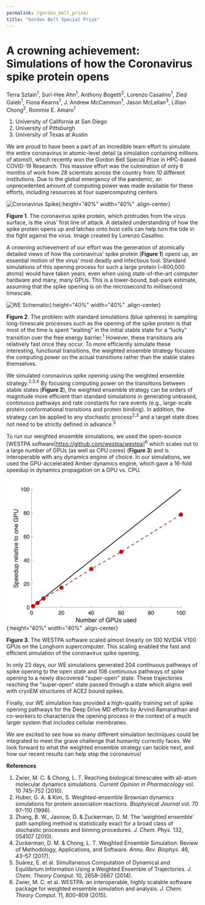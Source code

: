 ```yaml
---
permalink: /gordon_bell_prize/
title: "Gordon Bell Special Prize"
---
```


# A crowning achievement: Simulations of how the Coronavirus spike protein opens

Terra Sztain<sup>1</sup>, Surl-Hee Ahn<sup>1</sup>, Anthony Bogetti<sup>2</sup>, Lorenzo Casalino<sup>1</sup>, Zied Gaieb<sup>1</sup>, Fiona Kearns<sup>1</sup>, J. Andrew McCammon<sup>1</sup>, Jason McLellan<sup>3</sup>, Lillian Chong<sup>2</sup>, Rommie E. Amaro<sup>1</sup>  

1. University of California at San Diego
2. University of Pittsburgh
3. University of Texas at Austin

We are proud to have been a part of an incredible team effort to simulate the entire coronavirus in atomic-level detail (a simulation containing millions of atoms!), which recently won the Gordon Bell Special Prize in HPC-based COVID-19 Research. This massive effort was the culmination of only 6 months of work from 28 scientists across the country from 10 different institutions. Due to the global emergency of the pandemic, an unprecedented amount of computing power was made available for these efforts, including resources at four supercomputing centers.

![Coronavirus Spike](/assets/images/covid_spike.png){:height="40%" width="40%" .align-center}

**Figure 1**. The coronavirus spike protein, which protrudes from the virus surface, is the virus’ first line of attack. A detailed understanding of how the spike protein opens up and latches onto host cells can help turn the tide in the fight against the virus. Image created by Lorenzo Casalino.

A crowning achievement of our effort was the generation of atomically detailed views of how the coronavirus’ spike protein (**Figure 1**) opens up, an essential motion of the virus’ most deadly and infectious tool. Standard simulations of this opening process for such a large protein (~600,000 atoms) would have taken years, even when using state-of-the-art computer hardware and many, many GPUs. This is a lower-bound, ball-park estimate, assuming that the spike opening is on the microsecond to millisecond timescale. 

![WE Schematic](/assets/images/we_gif.gif){:height="40%" width="40%" .align-center}

**Figure 2**. The problem with standard simulations (blue spheres) in sampling long-timescale processes such as the opening of the spike protein is that most of the time is spent “waiting” in the initial stable state for a “lucky” transition over the free energy barrier.<sup>1</sup> However, these transitions are relatively fast once they occur. To more efficiently simulate these interesting, functional transitions, the weighted ensemble strategy focuses the computing power on the actual transitions rather than the stable states themselves. 

We simulated coronavirus spike opening using the weighted ensemble strategy.<sup>2,3,4</sup> By focusing computing power on the transitions between stable states (**Figure 2**), the weighted ensemble strategy can be orders of magnitude more efficient than standard simulations in generating unbiased, continuous pathways and rate constants for rare events (e.g., large-scale protein conformational transitions and protein binding). In addition, the strategy can be applied to any stochastic process<sup>2,3</sup> and a target state does not need to be strictly defined in advance.<sup>5</sup> 

To run our weighted ensemble simulations, we used the open-source [WESTPA software|https://github.com/westpa/westpa]<sup>6</sup> which scales out to a large number of GPUs (as well as CPU cores) (**Figure 3**) and is interoperable with any dynamics engine of choice. In our simulations, we used the GPU-accelerated Amber dynamics engine, which gave a 16-fold speedup in dynamics propagation on a GPU vs. CPU.

![WESTPA Scaling Longhorn](/assets/images/westpa_scaling_longhorn.png){:height="40%" width="40%" .align-center}

**Figure 3**. The WESTPA software scaled almost linearly on 100 NVIDIA V100 GPUs on the Longhorn supercomputer. This scaling enabled the fast and efficient simulation of the coronavirus spike opening.

In only 23 days, our WE simulations generated 204 continuous pathways of spike opening to the open state and 106 continuous pathways of spike opening to a newly discovered "super-open" state. These trajectories reaching the "super-open" state passed through a state which aligns well with cryoEM structures of ACE2 bound spikes.

Finally, our WE simulation has provided a high-quality training set of spike opening pathways for the Deep Drive MD efforts by Arvind Ramanathan and co-workers to characterize the opening process in the context of a much larger system that includes cellular membranes.

We are excited to see how so many different simulation techniques could be integrated to meet the grave challenge that humanity currently faces. We look forward to what the weighted ensemble strategy can tackle next, and how our recent results can help stop the coronavirus!

**References**
1.	Zwier, M. C. & Chong, L. T. Reaching biological timescales with all-atom molecular dynamics simulations. *Current Opinion in Pharmacology* vol. 10 745–752 (2010).
2.	Huber, G. A. & Kim, S. Weighted-ensemble Brownian dynamics simulations for protein association reactions. *Biophysical Journal* vol. 70 97–110 (1996).
3.	Zhang, B. W., Jasnow, D. & Zuckerman, D. M. The ‘weighted ensemble’ path sampling method is statistically exact for a broad class of stochastic processes and binning procedures. *J. Chem. Phys.* 132, 054107 (2010).
4.	Zuckerman, D. M. & Chong, L. T. Weighted Ensemble Simulation: Review of Methodology, Applications, and Software. *Annu. Rev. Biophys.* 46, 43–57 (2017).
5.	Suárez, E. et al. Simultaneous Computation of Dynamical and Equilibrium Information Using a Weighted Ensemble of Trajectories. *J. Chem. Theory Comput.* 10, 2658–2667 (2014).
6.	Zwier, M. C. et al. WESTPA: an interoperable, highly scalable software package for weighted ensemble simulation and analysis. *J. Chem. Theory Comput.* 11, 800–809 (2015).
